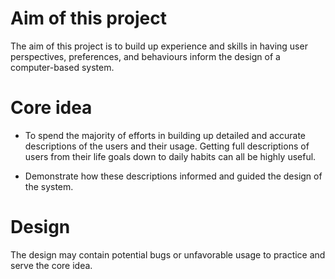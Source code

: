 # Aim of this project

The aim of this project is to build up experience and skills in having user perspectives, preferences, and behaviours inform the design of a computer-based system.

# Core idea

+ To spend the majority of efforts in building up detailed and
accurate descriptions of the users and their usage. Getting full descriptions of users from their life goals down to daily habits can all be highly useful. 

+ Demonstrate how these descriptions informed and guided the design of the system. 

# Design

The design may contain potential bugs or unfavorable usage to practice and serve the core idea. 